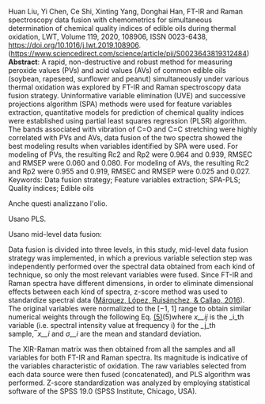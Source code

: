 Huan Liu, Yi Chen, Ce Shi, Xinting Yang, Donghai Han,
FT-IR and Raman spectroscopy data fusion with chemometrics for simultaneous determination of chemical quality indices of edible oils during thermal oxidation,
LWT,
Volume 119,
2020,
108906,
ISSN 0023-6438,
https://doi.org/10.1016/j.lwt.2019.108906.
(https://www.sciencedirect.com/science/article/pii/S0023643819312484)
**Abstract**: A rapid, non-destructive and robust method for measuring peroxide values (PVs) and acid values (AVs) of common edible oils (soybean, rapeseed, sunflower and peanut) simultaneously under various thermal oxidation was explored by FT-IR and Raman spectroscopy data fusion strategy. Uninformative variable elimination (UVE) and successive projections algorithm (SPA) methods were used for feature variables extraction, quantitative models for prediction of chemical quality indices were established using partial least squares regression (PLSR) algorithm. The bands associated with vibration of C=O and C=C stretching were highly correlated with PVs and AVs, data fusion of the two spectra showed the best modeling results when variables identified by SPA were used. For modeling of PVs, the resulting Rc2 and Rp2 were 0.964 and 0.939, RMSEC and RMSEP were 0.060 and 0.080. For modeling of AVs, the resulting Rc2 and Rp2 were 0.955 and 0.919, RMSEC and RMSEP were 0.025 and 0.027.
Keywords: Data fusion strategy; Feature variables extraction; SPA-PLS; Quality indices; Edible oils


Anche questi analizzano l'olio.

Usano PLS.

Usano mid-level data fusion:

Data fusion is divided into three levels, in this study, mid-level data fusion strategy was implemented, in which a previous variable selection step was independently performed over the spectral data obtained from each kind of technique, so only the most relevant variables were fused. Since FT-IR and Raman spectra have different dimensions, in order to eliminate dimensional effects between each kind of spectra, z-score method was used to standardize spectral data ([Márquez, López, Ruisánchez, & Callao, 2016](https://www.sciencedirect.com/science/article/pii/S0023643819312484#bib22)). The original variables were normalized to the [−1, 1] range to obtain similar numerical weights through the following Eq. [(5)](https://www.sciencedirect.com/science/article/pii/S0023643819312484#fd5)(5)where _x__ij_ is the _i_th variable (i.e. spectral intensity value at frequency i) for the _j_th sample,‾_x__i_ and _σ__i_ are the mean and standard deviation.

The XIR-Raman matrix was then obtained from all the samples and all variables for both FT-IR and Raman spectra. Its magnitude is indicative of the variables characteristic of oxidation. The raw variables selected from each data source were then fused (concatenated), and PLS algorithm was performed. Z-score standardization was analyzed by employing statistical software of the SPSS 19.0 (SPSS Institute, Chicago, USA).